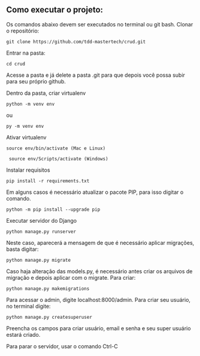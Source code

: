 ## Como executar o projeto:

Os comandos abaixo devem ser executados no terminal ou git bash.
Clonar o repositório:

``` git clone https://github.com/tdd-mastertech/crud.git ```

Entrar na pasta:

``` cd crud ```


Acesse a pasta e já delete a pasta .git para que depois você possa subir para seu próprio github.


Dentro da pasta, criar virtualenv

``` python -m venv env ```

ou

``` py -m venv env ```


Ativar virtualenv

```source env/bin/activate (Mac e Linux) ```

``` source env/Scripts/activate (Windows)```

Instalar requisitos

```pip install -r requirements.txt```

Em alguns casos é necessário atualizar o pacote PIP, para isso digitar o comando.

```python -m pip install --upgrade pip```


Executar servidor do Django

``` python manage.py runserver ```

Neste caso, aparecerá a mensagem de que é necessário aplicar migrações, basta digitar:

``` python manage.py migrate ```

Caso haja alteração das models.py, é necessário antes criar os arquivos de migração e depois aplicar com o migrate.
Para criar:

``` python manage.py makemigrations ```

Para acessar o admin, digite localhost:8000/admin. Para criar seu usuário, no terminal digite:

```python manage.py createsuperuser```

Preencha os campos para criar usuário, email e senha e seu super usuário estará criado.

Para parar o servidor, usar o comando Ctrl-C

